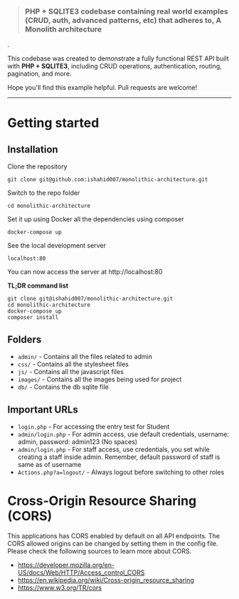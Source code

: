 
> ### PHP + SQLITE3 codebase containing real world examples (CRUD, auth, advanced patterns, etc) that adheres to, A Monolith architecture
.




This codebase was created to demonstrate a fully functional REST API built with **PHP + SQLITE3**, including CRUD operations, authentication, routing, pagination, and more.

Hope you'll find this example helpful. Pull requests are welcome!

----------

# Getting started

## Installation

Clone the repository

    git clone git@github.com:ishahid007/monolithic-architecture.git

Switch to the repo folder

    cd monolithic-architecture

Set it up using Docker all the dependencies using composer

    docker-compose up

See the local development server

    localhost:80

You can now access the server at http://localhost:80

**TL;DR command list**

    git clone git@ishahid007/monolithic-architecture.git
    cd monolithic-architecture
    docker-compose up
    composer install


## Folders

- `admin/` - Contains all the files related to admin
- `css/` - Contains all the stylesheet files
- `js/` - Contains all the javascript files
- `images/` - Contains all the images being used for project
- `db/` - Contains the db sqlite file


## Important URLs

- `login.php` - For accessing the entry test for Student
- `admin/login.php` - For admin access, use default credentials, username: admin, password: admin123 (No spaces)
- `admin/login.php` - For staff access, use credentials, you set while creating a staff inside admin. Remember, default password of staff is same as of username
- `Actions.php?a=logout/` - Always logout before switching to other roles



# Cross-Origin Resource Sharing (CORS)

This applications has CORS enabled by default on all API endpoints. The CORS allowed origins can be changed by setting them in the config file. Please check the following sources to learn more about CORS.

- https://developer.mozilla.org/en-US/docs/Web/HTTP/Access_control_CORS
- https://en.wikipedia.org/wiki/Cross-origin_resource_sharing
- https://www.w3.org/TR/cors